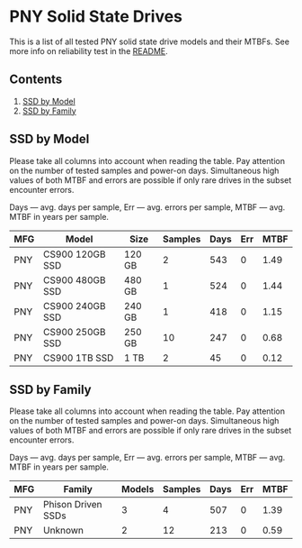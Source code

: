 PNY Solid State Drives
======================

This is a list of all tested PNY solid state drive models and their MTBFs. See
more info on reliability test in the [README](https://github.com/linuxhw/EnterpriseDrive).

Contents
--------

1. [ SSD by Model  ](#ssd-by-model)
2. [ SSD by Family ](#ssd-by-family)

SSD by Model
------------

Please take all columns into account when reading the table. Pay attention on the
number of tested samples and power-on days. Simultaneous high values of both MTBF
and errors are possible if only rare drives in the subset encounter errors.

Days — avg. days per sample,
Err  — avg. errors per sample,
MTBF — avg. MTBF in years per sample.

| MFG       | Model              | Size   | Samples | Days  | Err   | MTBF |
|-----------|--------------------|--------|---------|-------|-------|------|
| PNY       | CS900 120GB SSD    | 120 GB | 2       | 543   | 0     | 1.49   |
| PNY       | CS900 480GB SSD    | 480 GB | 1       | 524   | 0     | 1.44   |
| PNY       | CS900 240GB SSD    | 240 GB | 1       | 418   | 0     | 1.15   |
| PNY       | CS900 250GB SSD    | 250 GB | 10      | 247   | 0     | 0.68   |
| PNY       | CS900 1TB SSD      | 1 TB   | 2       | 45    | 0     | 0.12   |

SSD by Family
-------------

Please take all columns into account when reading the table. Pay attention on the
number of tested samples and power-on days. Simultaneous high values of both MTBF
and errors are possible if only rare drives in the subset encounter errors.

Days — avg. days per sample,
Err  — avg. errors per sample,
MTBF — avg. MTBF in years per sample.

| MFG       | Family                 | Models | Samples | Days  | Err   | MTBF |
|-----------|------------------------|--------|---------|-------|-------|------|
| PNY       | Phison Driven SSDs     | 3      | 4       | 507   | 0     | 1.39   |
| PNY       | Unknown                | 2      | 12      | 213   | 0     | 0.59   |
